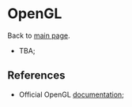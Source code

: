 # OpenGL

Back to [main page](../).

- TBA;

## References

- Official OpenGL [documentation](https://registry.khronos.org/OpenGL/index_gl.php);